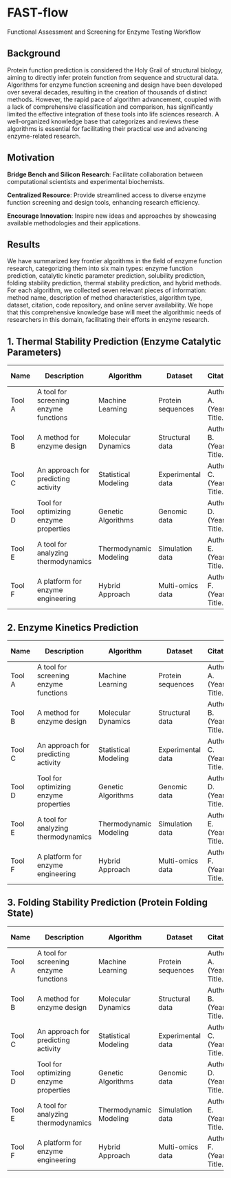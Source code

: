 # FAST-flow
Functional Assessment and Screening for Enzyme Testing Workflow

## Background
Protein function prediction is considered the Holy Grail of structural biology, aiming to directly infer protein function from sequence and structural data. Algorithms for enzyme function screening and design have been developed over several decades, resulting in the creation of thousands of distinct methods. However, the rapid pace of algorithm advancement, coupled with a lack of comprehensive classification and comparison, has significantly limited the effective integration of these tools into life sciences research. A well-organized knowledge base that categorizes and reviews these algorithms is essential for facilitating their practical use and advancing enzyme-related research.

## Motivation
**Bridge Bench and Silicon Research**: Facilitate collaboration between computational scientists and experimental biochemists.

**Centralized Resource**: Provide streamlined access to diverse enzyme function screening and design tools, enhancing research efficiency.

**Encourage Innovation**: Inspire new ideas and approaches by showcasing available methodologies and their applications.

## Results
We have summarized key frontier algorithms in the field of enzyme function research, categorizing them into six main types: enzyme function prediction, catalytic kinetic parameter prediction, solubility prediction, folding stability prediction, thermal stability prediction, and hybrid methods. For each algorithm, we collected seven relevant pieces of information: method name, description of method characteristics, algorithm type, dataset, citation, code repository, and online server availability. We hope that this comprehensive knowledge base will meet the algorithmic needs of researchers in this domain, facilitating their efforts in enzyme research.

## 1. Thermal Stability Prediction (Enzyme Catalytic Parameters)
| Name          | Description                          | Algorithm      | Dataset              | Citation                    | Repository                    | Web Server           |
|---------------|--------------------------------------|---------------------|------------------------|-----------------------------|----------------------------------------|----------------------|
| Tool A        | A tool for screening enzyme functions| Machine Learning     | Protein sequences       | Author A. (Year). Title.  | [Link to Tool A](http://example.com)  | [Tool A Web Server](http://example.com) |
| Tool B        | A method for enzyme design           | Molecular Dynamics    | Structural data         | Author B. (Year). Title.  | [Link to Tool B](http://example.com)  | No                   |
| Tool C        | An approach for predicting activity   | Statistical Modeling  | Experimental data       | Author C. (Year). Title.  | [Link to Tool C](http://example.com)  | [Tool C Web Server](http://example.com) |
| Tool D        | Tool for optimizing enzyme properties | Genetic Algorithms    | Genomic data           | Author D. (Year). Title.  | [Link to Tool D](http://example.com)  | No                   |
| Tool E        | A tool for analyzing thermodynamics   | Thermodynamic Modeling| Simulation data         | Author E. (Year). Title.  | [Link to Tool E](http://example.com)  | [Tool E Web Server](http://example.com) |
| Tool F        | A platform for enzyme engineering      | Hybrid Approach       | Multi-omics data       | Author F. (Year). Title.  | [Link to Tool F](http://example.com)  | No                   |

## 2. Enzyme Kinetics Prediction
| Name          | Description                          | Algorithm      | Dataset              | Citation                    | Repository                     | Web Server           |
|---------------|--------------------------------------|---------------------|------------------------|-----------------------------|----------------------------------------|----------------------|
| Tool A        | A tool for screening enzyme functions| Machine Learning     | Protein sequences       | Author A. (Year). Title.  | [Link to Tool A](http://example.com)  | [Tool A Web Server](http://example.com) |
| Tool B        | A method for enzyme design           | Molecular Dynamics    | Structural data         | Author B. (Year). Title.  | [Link to Tool B](http://example.com)  | No                   |
| Tool C        | An approach for predicting activity   | Statistical Modeling  | Experimental data       | Author C. (Year). Title.  | [Link to Tool C](http://example.com)  | [Tool C Web Server](http://example.com) |
| Tool D        | Tool for optimizing enzyme properties | Genetic Algorithms    | Genomic data           | Author D. (Year). Title.  | [Link to Tool D](http://example.com)  | No                   |
| Tool E        | A tool for analyzing thermodynamics   | Thermodynamic Modeling| Simulation data         | Author E. (Year). Title.  | [Link to Tool E](http://example.com)  | [Tool E Web Server](http://example.com) |
| Tool F        | A platform for enzyme engineering      | Hybrid Approach       | Multi-omics data       | Author F. (Year). Title.  | [Link to Tool F](http://example.com)  | No                   |

## 3. Folding Stability Prediction (Protein Folding State)
| Name          | Description                          | Algorithm      | Dataset              | Citation                    | Repository                        | Web Server           |
|---------------|--------------------------------------|---------------------|------------------------|-----------------------------|----------------------------------------|----------------------|
| Tool A        | A tool for screening enzyme functions| Machine Learning     | Protein sequences       | Author A. (Year). Title.  | [Link to Tool A](http://example.com)  | [Tool A Web Server](http://example.com) |
| Tool B        | A method for enzyme design           | Molecular Dynamics    | Structural data         | Author B. (Year). Title.  | [Link to Tool B](http://example.com)  | No                   |
| Tool C        | An approach for predicting activity   | Statistical Modeling  | Experimental data       | Author C. (Year). Title.  | [Link to Tool C](http://example.com)  | [Tool C Web Server](http://example.com) |
| Tool D        | Tool for optimizing enzyme properties | Genetic Algorithms    | Genomic data           | Author D. (Year). Title.  | [Link to Tool D](http://example.com)  | No                   |
| Tool E        | A tool for analyzing thermodynamics   | Thermodynamic Modeling| Simulation data         | Author E. (Year). Title.  | [Link to Tool E](http://example.com)  | [Tool E Web Server](http://example.com) |
| Tool F        | A platform for enzyme engineering      | Hybrid Approach       | Multi-omics data       | Author F. (Year). Title.  | [Link to Tool F](http://example.com)  | No                   |

